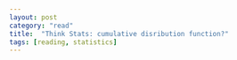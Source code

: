 ```yaml
---
layout: post
category: "read"
title:  "Think Stats: cumulative disribution function?"
tags: [reading, statistics]
---
```

